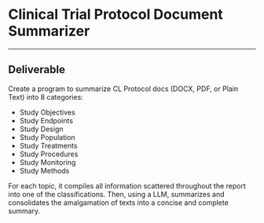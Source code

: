 # Clinical Trial Protocol Document Summarizer

---

## Deliverable

Create a program to summarize CL Protocol docs (DOCX, PDF, or Plain Text) into 8 categories:
- Study Objectives
- Study Endpoints
- Study Design
- Study Population
- Study Treatments 
- Study Procedures
- Study Monitoring
- Study Methods

For each topic, it compiles all information scattered throughout the report into one of the classifications. Then, using a LLM, summarizes and consolidates the amalgamation of texts into a concise and complete summary. 